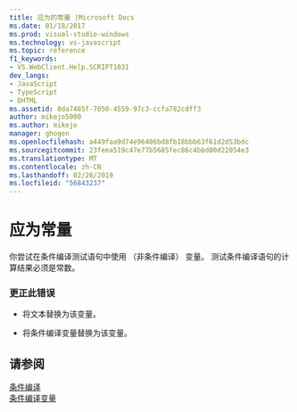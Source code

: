 ```yaml
---
title: 应为的常量 |Microsoft Docs
ms.date: 01/18/2017
ms.prod: visual-studio-windows
ms.technology: vs-javascript
ms.topic: reference
f1_keywords:
- VS.WebClient.Help.SCRIPT1031
dev_langs:
- JavaScript
- TypeScript
- DHTML
ms.assetid: 8da7485f-7050-4559-97c3-ccfa782cdff3
author: mikejo5000
ms.author: mikejo
manager: ghogen
ms.openlocfilehash: a449faa9d74e96406bd8fb18bbb63f61d2d53bdc
ms.sourcegitcommit: 23feea519c47e77b5685fec86c4bbd00d22054e3
ms.translationtype: MT
ms.contentlocale: zh-CN
ms.lasthandoff: 02/26/2019
ms.locfileid: "56843237"
---
```

# <a name="expected-constant"></a>应为常量
你尝试在条件编译测试语句中使用 （非条件编译） 变量。 测试条件编译语句的计算结果必须是常数。  
  
### <a name="to-correct-this-error"></a>更正此错误  
  
-   将文本替换为该变量。  
  
-   将条件编译变量替换为该变量。  
  
## <a name="see-also"></a>请参阅  
 [条件编译](../../javascript/advanced/conditional-compilation-javascript.md)   
 [条件编译变量](../../javascript/advanced/conditional-compilation-variables-javascript.md)